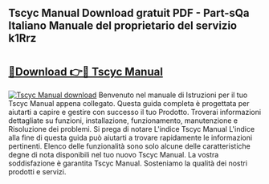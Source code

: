 ## Tscyc Manual Download gratuit PDF - Part-sQa Italiano Manuale del proprietario del servizio k1Rrz

# <h2><a href="http://dfah7hj.blite.top/?on=Tscyc+Manual">🔗Download 👉🔴 Tscyc Manual</a></h2>

[![Tscyc Manual download](https://i.imgur.com/lujVjoI.png)](http://dfah7hj.blite.top/?on=Tscyc+Manual)
Benvenuto nel manuale di Istruzioni per il tuo Tscyc Manual appena collegato. Questa guida completa è progettata per aiutarti a capire e gestire con successo il tuo Prodotto. Troverai informazioni dettagliate su funzioni, installazione, funzionamento, manutenzione e Risoluzione dei problemi. Si prega di notare L'indice Tscyc Manual L'indice alla fine di questa guida può aiutarti a trovare rapidamente le informazioni pertinenti. Elenco delle funzionalità sono solo alcune delle caratteristiche degne di nota disponibili nel tuo nuovo Tscyc Manual. La vostra soddisfazione è garantita Tscyc Manual. Sosteniamo la qualità dei nostri prodotti e servizi.
